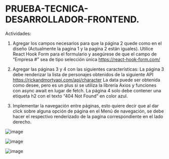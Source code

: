 # PRUEBA-TECNICA-DESARROLLADOR-FRONTEND.

Actividades:
1.	Agregar los campos necesarios para que la página 2 quede como en el diseño (Actualmente la pagina 1 y la pagina 2 están iguales). Utilice React Hook Form para el formulario y asegúrese de que el campo de “Empresa #” sea de tipo selección única
https://react-hook-form.com/

2.	Agregar las páginas 3 y 4 con las siguientes características:
La página 3 debe renderizar la lista de personajes obtenidos de la siguiente API 
https://rickandmortyapi.com/api/character 
La data puede ser obtenida como desee, pero es un plus si se utiliza la librería Axios y funciones con async await en lugar de fetch.
La página 4 solo debe contener una etiqueta h2 con el texto “404 Not Found” en color azul. 

3.	Implementar la navegación entre páginas, esto quiere decir que al dar click sobre alguna opción de página en el Menú de navegación, se debe hacer el respectivo renderizado de la pagina correspondiente en el lado derecho.

![image](https://user-images.githubusercontent.com/110882230/234936740-d618e8f8-5008-404e-a38f-ddaa24de0b92.png)

![image](https://user-images.githubusercontent.com/110882230/234936772-676160aa-d9e3-46a2-9f05-a897b120b58d.png)

![image](https://user-images.githubusercontent.com/110882230/234936787-226178ba-1d65-4a09-8886-15d4b32127ae.png)



